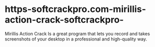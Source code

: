 # https-softcrackpro.com-mirillis-action-crack-softcrackpro-
Mirillis Action Crack  Is a great program that lets you record and takes screenshots of your desktop in a professional and high-quality way.
